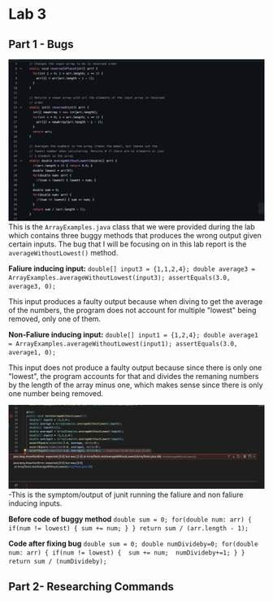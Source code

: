 # **Lab 3** 
## **Part 1 - Bugs**

![Image](faulty.png)
This is the `ArrayExamples.java` class that we were provided during the lab which contains three buggy methods that produces the wrong output given certain inputs. The bug that I will be focusing on in this lab report is the `averageWithoutLowest()` method.

**Faliure inducing input:** 
  `double[] input3 = {1,1,2,4};
  double average3 = ArrayExamples.averageWithoutLowest(input3);
  assertEquals(3.0, average3, 0);`

  This input produces a faulty output because when diving to get the average of the numbers, the program does not account for multiple "lowest" being   removed, only one of them.

**Non-Faliure inducing input:**
  `double[] input1 = {1,2,4};
  double average1 = ArrayExamples.averageWithoutLowest(input1);
  assertEquals(3.0, average1, 0);`

  This input does not produce a faulty output because since there is only one "lowest", the program accounts for that and divides the remaning numbers by the length of the array minus one, which makes sense since there is only one number being removed.

![Image](junittest.png)
-This is the symptom/output of junit running the faliure and non faliure inducing inputs.

**Before code of buggy method**
 `double sum = 0;
    for(double num: arr) {
      if(num != lowest) { sum += num; }
    }
    return sum / (arr.length - 1);`

  **Code after fixing bug**
  `double sum = 0;
    double numDivideby=0;
    for(double num: arr) {
      if(num != lowest) { 
        sum += num; 
        numDivideby+=1;
      }
    }
    return sum / (numDivideby);`

## **Part 2- Researching Commands**
